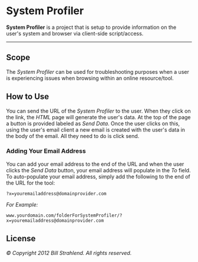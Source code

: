 # System Profiler #
**System Profiler** is a project that is setup to provide information on the user's system and browser via client-side script/access.

---

## Scope ##
The *System Profiler* can be used for troubleshooting purposes when a user is experiencing issues when browsing within an online resource/tool.

## How to Use ##
You can send the URL of the *System Profiler* to the user. When they click on the link, the *HTML* page will generate the user's data. At the top of the page a button is provided labeled as *Send Data*. Once the user clicks on this, using the user's email client a new email is created with the user's data in the body of the email. All they need to do is click send.

### Adding Your Email Address ###
You can add your email address to the end of the URL and when the user clicks the *Send Data* button, your email address will populate in the *To* field. To auto-populate your email address, simply add the following to the end of the URL for the tool:

    ?x=youremailaddress@domainprovider.com

*For Example:*
    
    www.yourdomain.com/folderForSystemProfiler/?x=youremailaddress@domainprovider.com

## License ##
*&copy; Copyright 2012 Bill Strahlend. All rights reserved.*